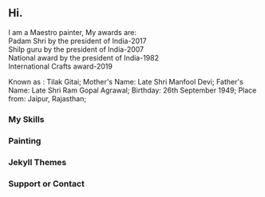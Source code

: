 ## Hi.

I am a Maestro painter, My awards are:                 
Padam Shri by the president of India-2017          
Shilp guru by the president of India-2007          
National award by the president of India-1982           
International Crafts award-2019                                       

Known as : Tilak Gitai;
Mother's Name: Late Shri Manfool Devi;
Father's Name: Late Shri Ram Gopal Agrawal;
Birthday: 26th September 1949;
Place from: Jaipur, Rajasthan;
   
### My Skills
<h3>Painting</h3>

### Jekyll Themes


### Support or Contact

